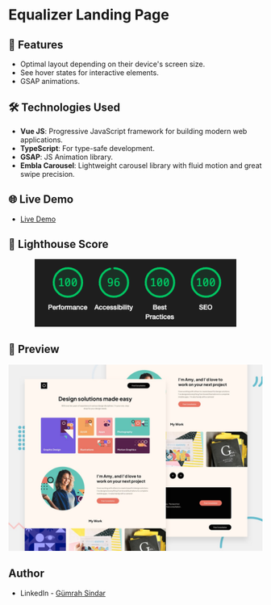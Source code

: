 # Equalizer Landing Page

## 🚀 Features

- Optimal layout depending on their device's screen size.
- See hover states for interactive elements.
- GSAP animations.

## 🛠️ Technologies Used

- **Vue JS**: Progressive JavaScript framework for building modern web applications.
- **TypeScript**: For type-safe development.
- **GSAP**: JS Animation library.
- **Embla Carousel**: Lightweight carousel library with fluid motion and great swipe precision.

## 🌐 Live Demo

- <a href="https://exquisite-cajeta-7f91a9.netlify.app" target="_blank">Live Demo</a>

## 🌟 Lighthouse Score

<div align="center">
  <img src="./lighthouse-spdesign.png" alt="Lighthouse Score" width="400">
</div>

## 🌄 Preview

<div align="center">
  <img src="./preview.jpg" alt="Preview" width="800">
</div>

## Author

- LinkedIn - [Gümrah Sindar](https://www.linkedin.com/in/gumrahsindar/)
